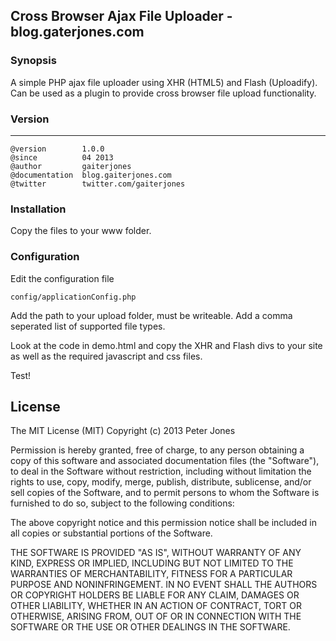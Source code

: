 ## Cross Browser Ajax File Uploader - blog.gaterjones.com


### Synopsis
A simple PHP ajax file uploader using XHR (HTML5) and Flash (Uploadify). Can be used as a plugin to provide cross browser file upload functionality.

### Version
***
	@version		1.0.0
	@since			04 2013
	@author			gaiterjones
	@documentation	blog.gaiterjones.com
	@twitter		twitter.com/gaiterjones
	
### Installation

Copy the files to your www folder.

### Configuration

Edit the configuration file

	config/applicationConfig.php
	

Add the path to your upload folder, must be writeable. Add a comma seperated list of supported file types.

Look at the code in demo.html and copy the XHR and Flash divs to your site as well as the required javascript and css files.

Test!

## License

The MIT License (MIT)
Copyright (c) 2013 Peter Jones

Permission is hereby granted, free of charge, to any person obtaining a copy of this software and associated documentation files (the "Software"), to deal in the Software without restriction, including without limitation the rights to use, copy, modify, merge, publish, distribute, sublicense, and/or sell copies of the Software, and to permit persons to whom the Software is furnished to do so, subject to the following conditions:

The above copyright notice and this permission notice shall be included in all copies or substantial portions of the Software.

THE SOFTWARE IS PROVIDED "AS IS", WITHOUT WARRANTY OF ANY KIND, EXPRESS OR IMPLIED, INCLUDING BUT NOT LIMITED TO THE WARRANTIES OF MERCHANTABILITY, FITNESS FOR A PARTICULAR PURPOSE AND NONINFRINGEMENT. IN NO EVENT SHALL THE AUTHORS OR COPYRIGHT HOLDERS BE LIABLE FOR ANY CLAIM, DAMAGES OR OTHER LIABILITY, WHETHER IN AN ACTION OF CONTRACT, TORT OR OTHERWISE, ARISING FROM, OUT OF OR IN CONNECTION WITH THE SOFTWARE OR THE USE OR OTHER DEALINGS IN THE SOFTWARE.
